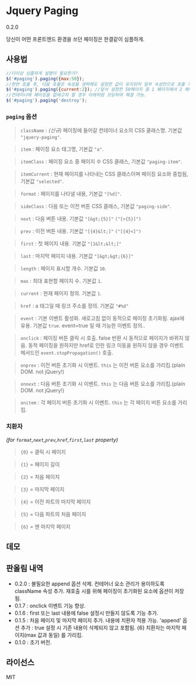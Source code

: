 # Jquery Paging

0.2.0

당신이 어떤 프론트엔드 환경을 쓰던 페이징은 한결같이 심플하게.

## 사용법

```js
//더이상 심플하게 설명이 필요한가?
$('#paging').paging({max:50});
//한번 호출 후, 다음 호출은 속성을 생략해도 설정한 값이 유지되어 일부 속성만으로 호출 가능.
$('#paging').paging({current:2}); //앞서 설정한 50페이지 중 1 페이지에서 2 페이지로 이동 효과.
//컨테이너에 페이징을 없애고자 할 경우 아래처럼 코딩하여 해결 가능.
$('#paging').paging('destroy');
```

### `paging` 옵션

>`className` : *(신규)* 페이징에 들어갈 컨테이너 요소의 CSS 클래스명. 기본값 `"jquery-paging"`.

>`item` : 페이징 요소 태그명, 기본값 `"a"`.

>`itemClass` : 페이징 요소 중 페이지 수 CSS 클래스, 기본값 `"paging-item"`.

>`itemCurrent` : 현재 페이지를 나타내는 CSS 클래스이며 페이징 요소와 중첩됨, 기본값 `"selected"`.

>`format` : 페이지를 나타낼 내용, 기본값 `"[%d]"`.

>`sideClass` : 다음 또는 이전 버튼 CSS 클래스, 기본값 `"paging-side"`.

>`next` : 다음 버튼 내용. 기본값 `"[&gt;{5}]"` `("[>{5}]")`

>`prev` : 이전 버튼 내용. 기본값 `"[{4}&lt;]"` `("[{4}<]")`

>`first` : 첫 페이지 내용. 기본값 `"[1&lt;&lt;]"`

>`last` : 마지막 페이지 내용. 기본값 `"[&gt;&gt;{6}]"`

>`length` : 페이지 표시할 개수. 기본값 `10`.

>`max` : 최대 표현할 페이지 수. 기본값 `1`.

>`current` : 현재 페이지 정의. 기본값 `1`.

>`href` : a 태그일 때 링크 주소를 정의. 기본값 `"#%d"`

>`event` : 기본 이벤트 활성화. 새로고침 없이 동적으로 페이징 초기화됨. ajax에 유용. 기본값 `true`.
event=true 일 때 가능한 이벤트 정의..

>`onclick` : 페이징 버튼 클릭 시 호출. false 반환 시 동적으로 페이지가 바뀌지 않음. 동적 페이징을 원하지만 href로 인한 링크 이동을 원하지 않을 경우 이벤트 메서드인 `event.stopPropagation()` 호출.

>`onprev` : 이전 버튼 초기화 시 이벤트. `this` 는 이전 버튼 요소를 가리킴.(plain DOM. not jQuery!)

>`onnext` : 다음 버튼 초기화 시 이벤트. `this` 는 다음 버튼 요소를 가리킴.(plain DOM. not jQuery!)

>`onitem` : 각 페이지 버튼 초기화 시 이벤트. `this` 는 각 페이지 버튼 요소를 가리킴.

### 치환자

*(for `format`,`next`,`prev`,`href`,`first`,`last` property)*

>`{0}` = 클릭 시 페이지

>`{1}` = 페이지 길이

>`{2}` = 처음 페이지

>`{3}` = 마지막 페이지

>`{4}` = 이전 파트의 마지막 페이지

>`{5}` = 다음 파트의 처음 페이지

>`{6}` = 맨 마지막 페이지

## 데모



## 판올림 내역

- 0.2.0 :
불필요한 append 옵션 삭제.
컨테어너 요소 관리가 용이하도록 className 속성 추가.
재호출 시를 위해 페이징이 초기화된 요소에 옵션이 저장됨.
- 0.1.7 : onclick 이벤트 기능 향상.
- 0.1.6 : first 또는 last 내용에 false 설정시 만들지 않도록 기능 추가.
- 0.1.5 :
처음 페이지 및 마지막 페이지 추가. 내용에 치환자 적용 가능.
'append' 옵션 추가 : true 설정 시 기존 내용이 삭제되지 않고 포함됨.
{6} 치환자는 마지막 페이지(max 값과 동일) 를 가리킴.
- 0.1.0 : 초기 버전.


## 라이선스

MIT
